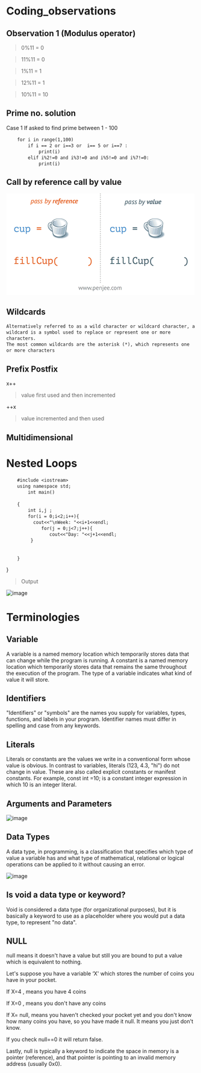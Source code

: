 # Coding_observations

 ## Observation 1 (Modulus operator)
 
 
   > 0%11 = 0
   
   > 11%11 = 0
   
   > 1%11 = 1

   > 12%11 = 1

   > 10%11 = 10

## Prime no. solution 
   Case 1 If asked to find prime between 1 - 100
	
		for i in range(1,100)
			if i == 2 or i==3 or  i== 5 or i==7 : 
				print(i)
 			elif i%2!=0 and i%3!=0 and i%5!=0 and i%7!=0:
 				print(i)
 				

## Call by reference call by value
![image](https://github.com/KalidasVijaybhak/Coding_observations/blob/master/resources/pass-by-reference-vs-pass-by-value-.gif)

## Wildcards

	Alternatively referred to as a wild character or wildcard character, a
	wildcard is a symbol used to replace or represent one or more characters.
	The most common wildcards are the asterisk (*), which represents one or more characters 

## Prefix Postfix
x++
> value first used and then incremented

++x 
> value incremented and then used

## Multidimensional 

# Nested Loops

		#include <iostream>
		using namespace std;
			int main()
	
		{
		    int i,j ;
			for(i = 0;i<2;i++){
			  cout<<"\nWeek: "<<i+1<<endl;
				 for(j = 0;j<7;j++){
					cout<<"Day: "<<j+1<<endl;
			 }


		}
}

> Output

![image](https://user-images.githubusercontent.com/70281178/194557338-c8016a1f-38b5-4af9-9e9a-266455960b68.png)


# Terminologies

## Variable

A variable is a named memory location which temporarily stores data that can change while the program is running. A constant is a named memory location which temporarily stores data that remains the same throughout the execution of the program. The type of a variable indicates what kind of value it will store.

## Identifiers

"Identifiers" or "symbols" are the names you supply for variables, types, functions, and labels in your program. Identifier names must differ in spelling and case from any keywords.


## Literals

Literals or constants are the values we write in a conventional form whose value is obvious. In contrast to variables, literals (123, 4.3, "hi") do not change in value. These are also called explicit constants or manifest constants.
For example, const int =10; is a constant integer expression in which 10 is an integer literal.

## Arguments and Parameters

![image](https://user-images.githubusercontent.com/70281178/194724628-58b389bb-9d30-4f5c-bb4e-8259c2b49729.png)

## Data Types

A data type, in programming, is a classification that specifies which type of value a variable has and what type of mathematical, relational or logical operations can be applied to it without causing an error.

![image](https://user-images.githubusercontent.com/70281178/194724724-a61de399-5c63-4d2e-8861-c6094f04bd4f.png)

## Is void a data type or keyword?

Void is considered a data type (for organizational purposes), but it is basically a keyword to use as a placeholder where you would put a data type, to represent "no data".

## NULL

null means it doesn't have a value but still you are bound to put a value which is equivalent to nothing.

Let's suppose you have a variable ‘X' which stores the number of coins you have in your pocket.

If X=4 , means you have 4 coins

If X=0 , means you don't have any coins

If X= null, means you haven't checked your pocket yet and you don't know how many coins you have, so you have made it null. It means you just don't know.

If you check null==0 it will return false.

Lastly, null is typically a keyword to indicate the space in memory is a pointer (reference), and that pointer is pointing to an invalid memory address (usually 0x0).
